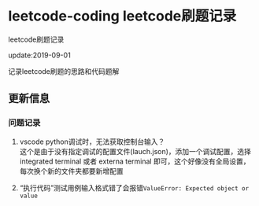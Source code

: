 # leetcode-coding leetcode刷题记录

leetcode刷题记录

update:2019-09-01

记录leetcode刷题的思路和代码题解

## 更新信息

### 问题记录

1. vscode python调试时，无法获取控制台输入？  
这个是由于没有指定调试的配置文件(lauch.json)，添加一个调试配置，选择integrated terminal 或者 externa terminal 即可，这个好像没有全局设置，每次换个新的文件夹都要新增配置

2. “执行代码”测试用例输入格式错了会报错`ValueError: Expected object or value`
